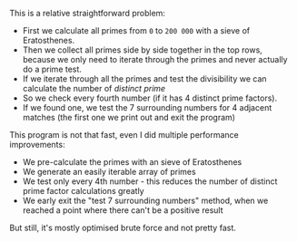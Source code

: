 This is a relative straightforward problem:

 - First we calculate all primes from `0` to `200 000` with a sieve of Eratosthenes.
 - Then we collect all primes side by side together in the top rows, because we only need to iterate through the primes and never actually do a prime test.
 - If we iterate through all the primes and test the divisibility we can calculate the number of *distinct prime*
 - So we check every fourth number (if it has 4 distinct prime factors).
 - If we found one, we test the 7 surrounding numbers for 4 adjacent matches (the first one we print out and exit the program)

This program is not that fast, even I did multiple performance improvements:

 - We pre-calculate the primes with an sieve of Eratosthenes
 - We generate an easily iterable array of primes
 - We test only every 4th number - this reduces the number of distinct prime factor calculations greatly
 - We early exit the "test 7 surrounding numbers" method, when we reached a point where there can't be a positive result

But still, it's mostly optimised brute force and not pretty fast.